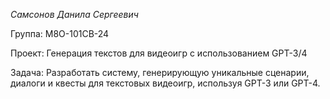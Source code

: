 *Самсонов Данила Сергеевич*

Группа: М8О-101СВ-24

Проект: Генерация текстов для видеоигр с использованием GPT-3/4

Задача:  Разработать систему, генерирующую уникальные сценарии, диалоги и квесты для текстовых видеоигр, используя GPT-3 или GPT-4.